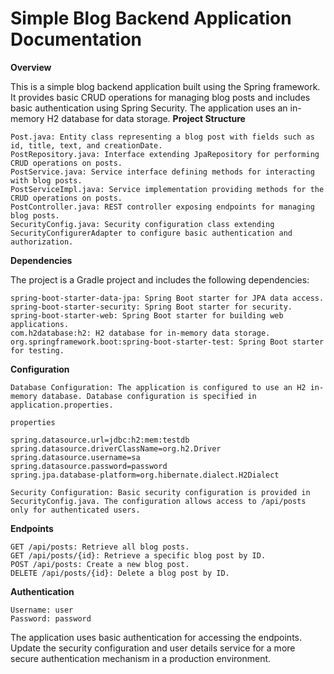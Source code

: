 # Simple Blog Backend Application Documentation
**Overview**

This is a simple blog backend application built using the Spring framework. It provides basic CRUD operations for managing blog posts and includes basic authentication using Spring Security. The application uses an in-memory H2 database for data storage.
**Project Structure**

    Post.java: Entity class representing a blog post with fields such as id, title, text, and creationDate.
    PostRepository.java: Interface extending JpaRepository for performing CRUD operations on posts.
    PostService.java: Service interface defining methods for interacting with blog posts.
    PostServiceImpl.java: Service implementation providing methods for the CRUD operations on posts.
    PostController.java: REST controller exposing endpoints for managing blog posts.
    SecurityConfig.java: Security configuration class extending SecurityConfigurerAdapter to configure basic authentication and authorization.

**Dependencies**

The project is a Gradle project and includes the following dependencies:

    spring-boot-starter-data-jpa: Spring Boot starter for JPA data access.
    spring-boot-starter-security: Spring Boot starter for security.
    spring-boot-starter-web: Spring Boot starter for building web applications.
    com.h2database:h2: H2 database for in-memory data storage.
    org.springframework.boot:spring-boot-starter-test: Spring Boot starter for testing.

**Configuration**

    Database Configuration: The application is configured to use an H2 in-memory database. Database configuration is specified in application.properties.

    properties

    spring.datasource.url=jdbc:h2:mem:testdb
    spring.datasource.driverClassName=org.h2.Driver
    spring.datasource.username=sa
    spring.datasource.password=password
    spring.jpa.database-platform=org.hibernate.dialect.H2Dialect

    Security Configuration: Basic security configuration is provided in SecurityConfig.java. The configuration allows access to /api/posts only for authenticated users.

**Endpoints**

    GET /api/posts: Retrieve all blog posts.
    GET /api/posts/{id}: Retrieve a specific blog post by ID.
    POST /api/posts: Create a new blog post.
    DELETE /api/posts/{id}: Delete a blog post by ID.

**Authentication**

    Username: user
    Password: password

The application uses basic authentication for accessing the endpoints. Update the security configuration and user details service for a more secure authentication mechanism in a production environment.
